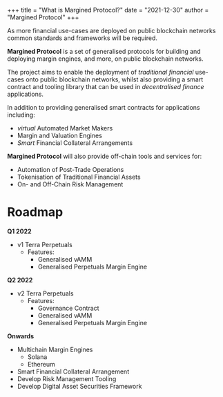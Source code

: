 +++
title = "What is Margined Protocol?"
date = "2021-12-30"
author = "Margined Protocol"
+++

As more financial use-cases are deployed on public blockchain networks common standards and frameworks will be required.

**Margined Protocol** is a set of generalised protocols for building and deploying margin engines, and more, on public blockchain networks.

The project aims to enable the deployment of _traditional financial_ use-cases onto public blockchain networks, whilst also providing a smart contract and tooling library that can be used in _decentralised finance_ applications.

In addition to providing generalised smart contracts for applications including:

* _virtual_ Automated Market Makers
* Margin and Valuation Engines
* _Smart_ Financial Collateral Arrangements

**Margined Protocol** will also provide off-chain tools and services for:

* Automation of Post-Trade Operations
* Tokenisation of Traditional Financial Assets
* On- and Off-Chain Risk Management

# Roadmap

**Q1 2022**

* v1 Terra Perpetuals
    * Features: 
        * Generalised vAMM
        * Generalised Perpetuals Margin Engine

**Q2 2022**

* v2 Terra Perpetuals
    * Features:
        * Governance Contract
        * Generalised vAMM
        * Generalised Perpetuals Margin Engine

**Onwards**

* Multichain Margin Engines
    * Solana
    * Ethereum
* Smart Financial Collateral Arrangement
* Develop Risk Management Tooling
* Develop Digital Asset Securities Framework